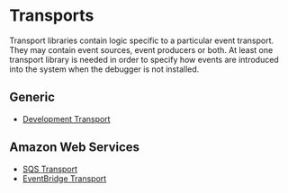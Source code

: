 # Transports

Transport libraries contain logic specific to a particular event transport. They may contain event sources, event producers or both. At least one transport library is needed in order to specify how events are introduced into the system when the debugger is not installed.

## Generic

- [Development Transport](./development-transport.md)

## Amazon Web Services

- [SQS Transport](./sqs-transport.md)
- [EventBridge Transport](./eventbridge-transport.md)